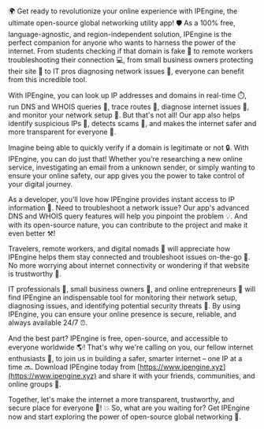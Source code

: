 🌍 Get ready to revolutionize your online experience with IPEngine, the ultimate open-source global networking utility app! 🛡️ As a 100% free, language-agnostic, and region-independent solution, IPEngine is the perfect companion for anyone who wants to harness the power of the internet. From students checking if that domain is fake 👀 to remote workers troubleshooting their connection 💻, from small business owners protecting their site 🏢 to IT pros diagnosing network issues 🔧, everyone can benefit from this incredible tool.

With IPEngine, you can look up IP addresses and domains in real-time ⏱️, run DNS and WHOIS queries 🔁, trace routes 📍, diagnose internet issues 🚀, and monitor your network setup 💺. But that's not all! Our app also helps identify suspicious IPs 👻, detects scams 🚨, and makes the internet safer and more transparent for everyone 💪.

Imagine being able to quickly verify if a domain is legitimate or not 🔒. With IPEngine, you can do just that! Whether you're researching a new online service, investigating an email from a unknown sender, or simply wanting to ensure your online safety, our app gives you the power to take control of your digital journey.

As a developer, you'll love how IPEngine provides instant access to IP information 🔧. Need to troubleshoot a network issue? Our app's advanced DNS and WHOIS query features will help you pinpoint the problem 💡. And with its open-source nature, you can contribute to the project and make it even better ⚒!

Travelers, remote workers, and digital nomads 👋 will appreciate how IPEngine helps them stay connected and troubleshoot issues on-the-go 📱. No more worrying about internet connectivity or wondering if that website is trustworthy 💭.

IT professionals 🔧, small business owners 🏢, and online entrepreneurs 💼 will find IPEngine an indispensable tool for monitoring their network setup, diagnosing issues, and identifying potential security threats 🚨. By using IPEngine, you can ensure your online presence is secure, reliable, and always available 24/7 ⏰.

And the best part? IPEngine is free, open-source, and accessible to everyone worldwide 🌎! That's why we're calling on you, our fellow internet enthusiasts 👥, to join us in building a safer, smarter internet – one IP at a time 🔜. Download IPEngine today from [https://www.ipengine.xyz](https://www.ipengine.xyz) and share it with your friends, communities, and online groups 🤝.

Together, let's make the internet a more transparent, trustworthy, and secure place for everyone 👫! 💥 So, what are you waiting for? Get IPEngine now and start exploring the power of open-source global networking 🚀.